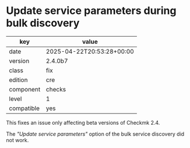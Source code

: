 [//]: # (werk v2)
# Update service parameters during bulk discovery

key        | value
---------- | ---
date       | 2025-04-22T20:53:28+00:00
version    | 2.4.0b7
class      | fix
edition    | cre
component  | checks
level      | 1
compatible | yes

This fixes an issue only affecting beta versions of Checkmk 2.4.

The _"Update service parameters"_ option of the bulk service discovery did not work.
